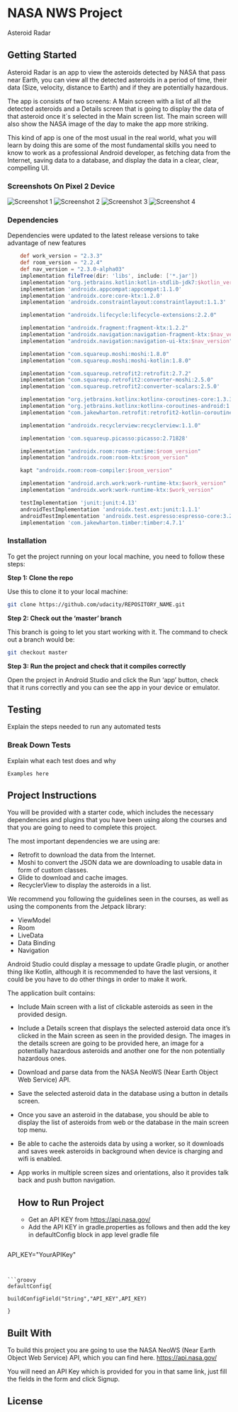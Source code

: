 # NASA NWS Project

Asteroid Radar

## Getting Started

Asteroid Radar is an app to view the asteroids detected by NASA that pass near Earth, you can view all the detected asteroids in a period of time, their data (Size, velocity, distance to Earth) and if they are potentially hazardous.

The app is consists of two screens: A Main screen with a list of all the detected asteroids and a Details screen that is going to display the data of that asteroid once it´s selected in the Main screen list. The main screen will also show the NASA image of the day to make the app more striking.

This kind of app is one of the most usual in the real world, what you will learn by doing this are some of the most fundamental skills you need to know to work as a professional Android developer, as fetching data from the Internet, saving data to a database, and display the data in a clear, clear, compelling UI.

### Screenshots On Pixel 2 Device

![Screenshot 1](starter/screenshots/screen_1.png)
![Screenshot 2](starter/screenshots/screen_2.png)
![Screenshot 3](starter/screenshots/screen_3.png)
![Screenshot 4](starter/screenshots/screen_4.png)

### Dependencies

Dependencies were updated to the latest release versions to take advantage of new features 

```groovy
    def work_version = "2.3.3"
    def room_version = "2.2.4"
    def nav_version = "2.3.0-alpha03"
    implementation fileTree(dir: 'libs', include: ['*.jar'])
    implementation "org.jetbrains.kotlin:kotlin-stdlib-jdk7:$kotlin_version"
    implementation 'androidx.appcompat:appcompat:1.1.0'
    implementation 'androidx.core:core-ktx:1.2.0'
    implementation 'androidx.constraintlayout:constraintlayout:1.1.3'

    implementation "androidx.lifecycle:lifecycle-extensions:2.2.0"

    implementation "androidx.fragment:fragment-ktx:1.2.2"
    implementation "androidx.navigation:navigation-fragment-ktx:$nav_version"
    implementation "androidx.navigation:navigation-ui-ktx:$nav_version"

    implementation "com.squareup.moshi:moshi:1.8.0"
    implementation "com.squareup.moshi:moshi-kotlin:1.8.0"

    implementation "com.squareup.retrofit2:retrofit:2.7.2"
    implementation "com.squareup.retrofit2:converter-moshi:2.5.0"
    implementation 'com.squareup.retrofit2:converter-scalars:2.5.0'

    implementation "org.jetbrains.kotlinx:kotlinx-coroutines-core:1.3.3"
    implementation "org.jetbrains.kotlinx:kotlinx-coroutines-android:1.3.2"
    implementation "com.jakewharton.retrofit:retrofit2-kotlin-coroutines-adapter:0.9.2"

    implementation "androidx.recyclerview:recyclerview:1.1.0"

    implementation 'com.squareup.picasso:picasso:2.71828'

    implementation "androidx.room:room-runtime:$room_version"
    implementation "androidx.room:room-ktx:$room_version"

    kapt "androidx.room:room-compiler:$room_version"

    implementation "android.arch.work:work-runtime-ktx:$work_version"
    implementation "androidx.work:work-runtime-ktx:$work_version"

    testImplementation 'junit:junit:4.13'
    androidTestImplementation 'androidx.test.ext:junit:1.1.1'
    androidTestImplementation 'androidx.test.espresso:espresso-core:3.2.0'
    implementation 'com.jakewharton.timber:timber:4.7.1'
```

### Installation

To get the project running on your local machine, you need to follow these steps:

**Step 1: Clone the repo**

Use this to clone it to your local machine:
```bash
git clone https://github.com/udacity/REPOSITORY_NAME.git
```

**Step 2: Check out the ‘master’ branch**

This branch is going to let you start working with it. The command to check out a branch would be:

```bash
git checkout master
```

**Step 3: Run the project and check that it compiles correctly**

Open the project in Android Studio and click the Run ‘app’ button, check that it runs correctly and you can see the app in your device or emulator.

## Testing

Explain the steps needed to run any automated tests

### Break Down Tests

Explain what each test does and why

```
Examples here
```
## Project Instructions

You will be provided with a starter code, which includes the necessary dependencies and plugins that you have been using along the courses and that you are going to need to complete this project. 

The most important dependencies we are using are:
- Retrofit to download the data from the Internet.
- Moshi to convert the JSON data we are downloading to usable data in form of custom classes.
- Glide to download and cache images.
- RecyclerView to display the asteroids in a list.

We recommend you following the guidelines seen in the courses, as well as using the components from the Jetpack library:
- ViewModel
- Room
- LiveData
- Data Binding
- Navigation

Android Studio could display a message to update Gradle plugin, or another thing like Kotlin, although it is recommended to have the last versions, it could be you have to do other things in order to make it work.

The application built contains:
- Include Main screen with a list of clickable asteroids as seen in the provided design.

- Include a Details screen that displays the selected asteroid data once it’s clicked in the Main screen as seen in the provided design. The images in the details screen are going to be provided here, an image for a potentially hazardous asteroids and another one for the non potentially hazardous ones.

- Download and parse data from the NASA NeoWS (Near Earth Object Web Service) API.

- Save the selected asteroid data in the database using a button in details screen.

- Once you save an asteroid in the database, you should be able to display the list of asteroids from web or the database in the main screen top menu.

- Be able to cache the asteroids data by using a worker, so it downloads and saves week asteroids in background when device is charging and wifi is enabled.

- App works in multiple screen sizes and orientations, also it provides talk back and push button navigation.

  ## How to Run Project
  - Get an API KEY from https://api.nasa.gov/ 
  - Add the API KEY in gradle.properties as follows and then add the key in defaultConfig block in app level gradle file
  
  ```groovy
API_KEY="YourAPIKey"
```


```groovy
defaultConfig{
        
buildConfigField("String","API_KEY",API_KEY)

}
```


## Built With

To build this project you are going to use the NASA NeoWS (Near Earth Object Web Service) API, which you can find here.
https://api.nasa.gov/

You will need an API Key which is provided for you in that same link, just fill the fields in the form and click Signup.

## License


